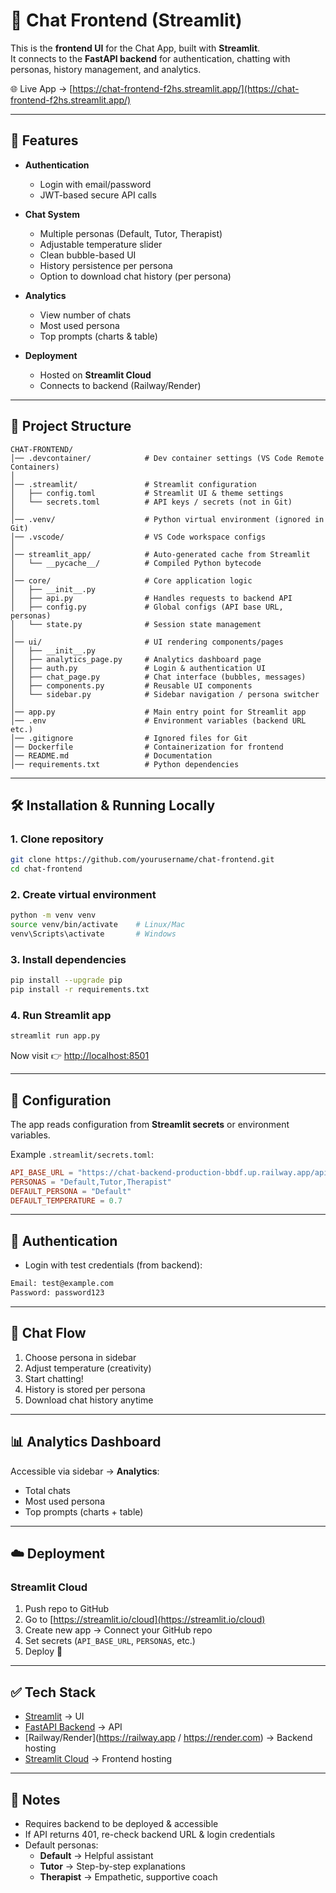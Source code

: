 # 💬 Chat Frontend (Streamlit)

This is the **frontend UI** for the Chat App, built with **Streamlit**.  
It connects to the **FastAPI backend** for authentication, chatting with personas, history management, and analytics.

🌐 Live App → [https://chat-frontend-f2hs.streamlit.app/](https://chat-frontend-f2hs.streamlit.app/)

---

## 🚀 Features

- **Authentication**
  - Login with email/password
  - JWT-based secure API calls

- **Chat System**
  - Multiple personas (Default, Tutor, Therapist)
  - Adjustable temperature slider
  - Clean bubble-based UI
  - History persistence per persona
  - Option to download chat history (per persona)

- **Analytics**
  - View number of chats
  - Most used persona
  - Top prompts (charts & table)

- **Deployment**
  - Hosted on **Streamlit Cloud**
  - Connects to backend (Railway/Render)

---

## 📂 Project Structure

```
CHAT-FRONTEND/
│── .devcontainer/            # Dev container settings (VS Code Remote Containers)
│
│── .streamlit/               # Streamlit configuration
│   ├── config.toml           # Streamlit UI & theme settings
│   └── secrets.toml          # API keys / secrets (not in Git)
│
│── .venv/                    # Python virtual environment (ignored in Git)
│── .vscode/                  # VS Code workspace configs
│
│── streamlit_app/            # Auto-generated cache from Streamlit
│   └── __pycache__/          # Compiled Python bytecode
│
│── core/                     # Core application logic
│   ├── __init__.py
│   ├── api.py                # Handles requests to backend API
│   ├── config.py             # Global configs (API base URL, personas)
│   └── state.py              # Session state management
│
│── ui/                       # UI rendering components/pages
│   ├── __init__.py
│   ├── analytics_page.py     # Analytics dashboard page
│   ├── auth.py               # Login & authentication UI
│   ├── chat_page.py          # Chat interface (bubbles, messages)
│   ├── components.py         # Reusable UI components
│   └── sidebar.py            # Sidebar navigation / persona switcher
│
│── app.py                    # Main entry point for Streamlit app
│── .env                      # Environment variables (backend URL etc.)
│── .gitignore                # Ignored files for Git
│── Dockerfile                # Containerization for frontend
│── README.md                 # Documentation
│── requirements.txt          # Python dependencies

```

---

## 🛠️ Installation & Running Locally

### 1. Clone repository

```bash
git clone https://github.com/yourusername/chat-frontend.git
cd chat-frontend
```

### 2. Create virtual environment

```bash
python -m venv venv
source venv/bin/activate    # Linux/Mac
venv\Scripts\activate       # Windows
```

### 3. Install dependencies

```bash
pip install --upgrade pip
pip install -r requirements.txt
```

### 4. Run Streamlit app

```bash
streamlit run app.py
```

Now visit 👉 [http://localhost:8501](http://localhost:8501)

---

## 🔑 Configuration

The app reads configuration from **Streamlit secrets** or environment variables.

Example `.streamlit/secrets.toml`:

```toml
API_BASE_URL = "https://chat-backend-production-bbdf.up.railway.app/api/v1"
PERSONAS = "Default,Tutor,Therapist"
DEFAULT_PERSONA = "Default"
DEFAULT_TEMPERATURE = 0.7
```

---

## 🔐 Authentication

* Login with test credentials (from backend):

```txt
Email: test@example.com
Password: password123
```

---

## 💬 Chat Flow

1. Choose persona in sidebar  
2. Adjust temperature (creativity)  
3. Start chatting!  
4. History is stored per persona  
5. Download chat history anytime  

---

## 📊 Analytics Dashboard

Accessible via sidebar → **Analytics**:

- Total chats  
- Most used persona  
- Top prompts (charts + table)

---

## ☁️ Deployment

### Streamlit Cloud

1. Push repo to GitHub
2. Go to [https://streamlit.io/cloud](https://streamlit.io/cloud)
3. Create new app → Connect your GitHub repo
4. Set secrets (`API_BASE_URL`, `PERSONAS`, etc.)
5. Deploy 🎉

---

## ✅ Tech Stack

- [Streamlit](https://streamlit.io) → UI
- [FastAPI Backend](https://fastapi.tiangolo.com) → API
- [Railway/Render](https://railway.app / https://render.com) → Backend hosting
- [Streamlit Cloud](https://streamlit.io/cloud) → Frontend hosting

---

## 📌 Notes

- Requires backend to be deployed & accessible
- If API returns 401, re-check backend URL & login credentials
- Default personas:  
  * **Default** → Helpful assistant  
  * **Tutor** → Step-by-step explanations  
  * **Therapist** → Empathetic, supportive coach  
